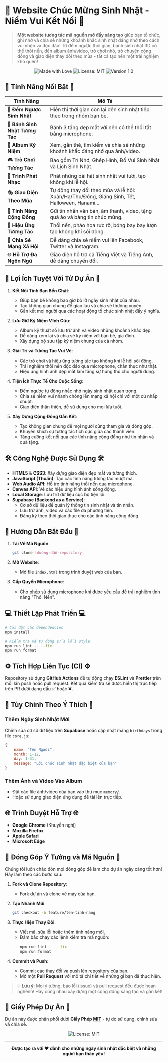 # 🎂 Website Chúc Mừng Sinh Nhật - Niềm Vui Kết Nối 🎉

> **Một website tương tác mã nguồn mở đầy sáng tạo** giúp bạn tổ chức, ghi nhớ và chia sẻ những khoảnh khắc sinh nhật đáng nhớ theo cách vui nhộn và độc đáo! Từ đếm ngược thời gian, bánh sinh nhật 3D có thể thổi nến, đến album ảnh/video, trò chơi nhỏ, trò chuyện cộng đồng và giao diện thay đổi theo mùa - tất cả tạo nên một trải nghiệm khó quên!

<p align="center">
  <img src="https://img.shields.io/badge/Made%20with-❤️-ff69b4" alt="Made with Love">
  <img src="https://img.shields.io/badge/License-MIT-yellow.svg" alt="License: MIT">
  <img src="https://img.shields.io/badge/Version-1.0-brightgreen" alt="Version 1.0">
</p>

## 🌟 Tính Năng Nổi Bật 🌟

| **Tính Năng**                     | **Mô Tả**                                                                 |
|-----------------------------------|---------------------------------------------------------------------------|
| 🎉 **Đếm Ngược Sinh Nhật**        | Hiển thị thời gian còn lại đến sinh nhật tiếp theo trong nhóm bạn bè.     |
| 🎂 **Bánh Sinh Nhật Tương Tác**   | Bánh 3 tầng đẹp mắt với nến có thể thổi tắt bằng microphone.             |
| 📸 **Album Kỷ Niệm**              | Xem, gắn thẻ, tìm kiếm và chia sẻ những khoảnh khắc đáng nhớ qua ảnh/video. |
| 🎮 **Trò Chơi Tương Tác**         | Bao gồm Trí Nhớ, Ghép Hình, Đố Vui Sinh Nhật và Lịch Sinh Nhật.          |
| 🎵 **Trình Phát Nhạc**            | Phát những bài hát sinh nhật vui tươi, tạo không khí lễ hội.             |
| 🎭 **Giao Diện Theo Mùa**         | Tự động thay đổi theo mùa và lễ hội: Xuân/Hạ/Thu/Đông, Giáng Sinh, Tết, Halloween, Hanami... |
| 💬 **Tính Năng Cộng Đồng**        | Gửi tin nhắn văn bản, âm thanh, video, tặng quà ảo và bảng tin chúc mừng. |
| 🎈 **Hiệu Ứng Tương Tác**         | Thổi nến, pháo hoa rực rỡ, bóng bay bay lượn tạo không khí sôi động.     |
| 📱 **Chia Sẻ Mạng Xã Hội**        | Dễ dàng chia sẻ niềm vui lên Facebook, Twitter và Instagram.             |
| 🌐 **Hỗ Trợ Đa Ngôn Ngữ**         | Giao diện hỗ trợ cả Tiếng Việt và Tiếng Anh, dễ dàng chuyển đổi.         |

## 💖 Lợi Ích Tuyệt Vời Từ Dự Án 💖

1. **Kết Nối Tình Bạn Bền Chặt**:
   - Giúp bạn bè không bao giờ bỏ lỡ ngày sinh nhật của nhau.
   - Tạo không gian chung để giao lưu và chia sẻ thường xuyên.
   - Gắn kết mọi người qua các hoạt động tổ chức sinh nhật đầy ý nghĩa.

2. **Lưu Giữ Kỷ Niệm Vĩnh Cửu**:
   - Album kỹ thuật số lưu trữ ảnh và video những khoảnh khắc đẹp.
   - Dễ dàng xem lại và chia sẻ kỷ niệm với bạn bè, gia đình.
   - Xây dựng bộ sưu tập kỷ niệm chung của cả nhóm.

3. **Giải Trí và Tương Tác Vui Vẻ**:
   - Các trò chơi và hiệu ứng tương tác tạo không khí lễ hội sôi động.
   - Trải nghiệm thổi nến độc đáo qua microphone, chân thực như thật.
   - Hiệu ứng hình ảnh đẹp mắt làm tăng sự hứng thú cho người dùng.

4. **Tiện Ích Thực Tế Cho Cuộc Sống**:
   - Đếm ngược tự động nhắc nhở ngày sinh nhật quan trọng.
   - Chia sẻ niềm vui nhanh chóng lên mạng xã hội chỉ với một cú nhấp chuột.
   - Giao diện thân thiện, dễ sử dụng cho mọi lứa tuổi.

5. **Xây Dựng Cộng Đồng Gắn Kết**:
   - Tạo không gian chung để mọi người cùng tham gia và đóng góp.
   - Khuyến khích sự tương tác tích cực giữa các thành viên.
   - Tăng cường kết nối qua các tính năng cộng đồng như tin nhắn và quà tặng.

## 🛠️ Công Nghệ Được Sử Dụng 🛠️

- **HTML5** & **CSS3**: Xây dựng giao diện đẹp mắt và tương thích.
- **JavaScript (Thuần)**: Tạo các tính năng tương tác mượt mà.
- **Web Audio API**: Hỗ trợ tính năng thổi nến qua microphone.
- **Canvas API**: Vẽ các hiệu ứng hình ảnh sống động.
- **Local Storage**: Lưu trữ dữ liệu cục bộ tiện lợi.
- **Supabase (Backend as a Service)**:
  - Cơ sở dữ liệu để quản lý thông tin sinh nhật và tin nhắn.
  - Lưu trữ ảnh, video và các file đa phương tiện.
  - Đăng ký theo thời gian thực cho các tính năng cộng đồng.

## 🚀 Hướng Dẫn Bắt Đầu 🚀

1. **Tải Về Mã Nguồn**:
   ```bash
   git clone [đường-dẫn-repository]
   ```

2. **Mở Website**:
   - Mở file `index.html` trong trình duyệt web của bạn.

3. **Cấp Quyền Microphone**:
   - Cho phép sử dụng microphone khi được yêu cầu để trải nghiệm tính năng "Thổi Nến".

## 💻 Thiết Lập Phát Triển 💻

```bash
# Cài đặt các dependencies
npm install

# Kiểm tra và tự động sửa lỗi style
npm run lint -- --fix
npm run format
```

## ⚙️ Tích Hợp Liên Tục (CI) ⚙️

Repository sử dụng **GitHub Actions** để tự động chạy **ESLint** và **Prettier** trên mỗi lần push hoặc pull request. Kết quả kiểm tra sẽ được hiển thị trực tiếp trên PR dưới dạng dấu ✅ hoặc ❌.

## 🎨 Tùy Chỉnh Theo Ý Thích 🎨

### **Thêm Ngày Sinh Nhật Mới**
Chỉnh sửa cơ sở dữ liệu trên **Supabase** hoặc cập nhật mảng `birthdays` trong file `core.js`:
```javascript
{
    name: "Tên Người",
    month: 1-12,
    day: 1-31,
    message: "Lời chúc sinh nhật đặc biệt của bạn"
}
```

### **Thêm Ảnh và Video Vào Album**
- Đặt các file ảnh/video của bạn vào thư mục `memory/`.
- Hoặc sử dụng giao diện ứng dụng để tải lên trực tiếp.

## 🌐 Trình Duyệt Hỗ Trợ 🌐

- **Google Chrome** (Khuyến nghị)
- **Mozilla Firefox**
- **Apple Safari**
- **Microsoft Edge**

## 🤝 Đóng Góp Ý Tưởng và Mã Nguồn 🤝

Chúng tôi luôn chào đón mọi đóng góp để làm cho dự án ngày càng tốt hơn! Hãy làm theo các bước sau:

1. **Fork và Clone Repository**:
   - Fork dự án và clone về máy của bạn.

2. **Tạo Nhánh Mới**:
   ```bash
   git checkout -b feature/ten-tinh-nang
   ```

3. **Thực Hiện Thay Đổi**:
   - Viết mã, sửa lỗi hoặc thêm tính năng mới.
   - Đảm bảo chạy các lệnh kiểm tra mã nguồn:
     ```bash
     npm run lint -- --fix
     npm run format
     ```

4. **Commit và Push**:
   - Commit các thay đổi và push lên repository của bạn.
   - Mở một **Pull Request** với mô tả chi tiết về những gì bạn đã thực hiện.

> 💡 **Lưu ý**: Mọi ý tưởng, báo lỗi (issue) và pull request đều được hoan nghênh! Hãy cùng nhau xây dựng một cộng đồng sáng tạo và gắn kết!

## 📜 Giấy Phép Dự Án 📜

Dự án này được phân phối dưới **Giấy Phép [MIT](LICENSE)** - tự do sử dụng, chỉnh sửa và chia sẻ.

<p align="center">
  <img src="https://img.shields.io/badge/License-MIT-yellow.svg" alt="License: MIT">
</p>

---

<p align="center">
  <strong>Được tạo ra với ❤️ dành cho những ngày sinh nhật đặc biệt và những người bạn thân yêu!</strong>
</p>
